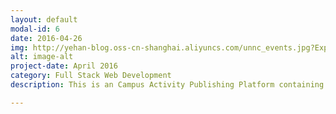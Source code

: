 ```yaml
---
layout: default
modal-id: 6
date: 2016-04-26
img: http://yehan-blog.oss-cn-shanghai.aliyuncs.com/unnc_events.jpg?Expires=1546955962&OSSAccessKeyId=TMP.AQGaGpn7_hnFePWvaQx64hBMKN_R3pC_6qQ5NcqW1u0S2A_Gx6bnhs25YN7NAAAwLAIUTMRpW_b6ymPqv_rkSeQCpncU-e0CFBHYnTyyboMLegAdMYymIMGdHGJe&Signature=b%2F%2BaxyD01pB6Z7VLYVtmflaRXyU%3D
alt: image-alt
project-date: April 2016
category: Full Stack Web Development
description: This is an Campus Activity Publishing Platform containing the user system, administer platform and user interface building with HTML, CSS, JavaScript, PHP, MySQL. <p>校园学生活动平台旨在搭建一个校内信息交流平台。社团组织可以在此快速发布未来的活动，学生通过平台发现报名感兴趣的活动。此项目第一次尝试是全栈开发。从界面设计，前端后端开发均独立完成。此项目是大二一门课程作业，仅在校内局域网上线，该门课程分数88（前1%）。</p><p><a href="https://github.com/yehan-xiao/UNNC-EVENT" target="blank">Click to See More</a></p>

---
```






